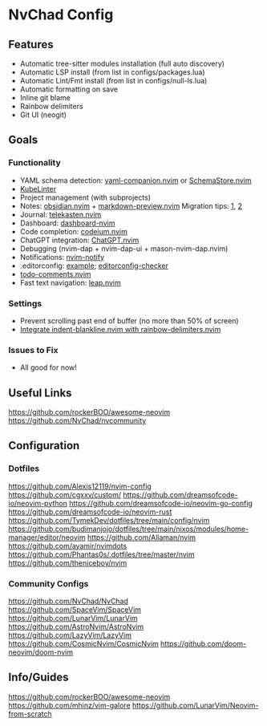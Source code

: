 # NvChad Config

## Features

- Automatic tree-sitter modules installation (full auto discovery)
- Automatic LSP install (from list in configs/packages.lua)
- Automatic Lint/Fmt install (from list in configs/null-ls.lua)
- Automatic formatting on save
- Inline git blame
- Rainbow delimiters
- Git UI (neogit)

## Goals

### Functionality

- YAML schema detection: [yaml-companion.nvim](https://github.com/someone-stole-my-name/yaml-companion.nvim) or [SchemaStore.nvim](https://github.com/b0o/SchemaStore.nvim)
- [KubeLinter](https://github.com/stackrox/kube-linter)
- Project management (with subprojects)
- Notes: [obsidian.nvim](https://github.com/epwalsh/obsidian.nvim) + [markdown-preview.nvim](https://github.com/iamcco/markdown-preview.nvim) Migration tips: [1](https://github.com/goshatch/orgroam_to_obsidian), [2](https://www.reddit.com/r/ObsidianMD/comments/qeb333/simplifying_the_transition_from_roam_to_obsidian/)
- Journal: [telekasten.nvim](https://github.com/renerocksai/telekasten.nvim)
- Dashboard: [dashboard-nvim](https://github.com/nvimdev/dashboard-nvim)
- Code completion: [codeium.nvim](https://github.com/Exafunction/codeium.nvim)
- ChatGPT integration: [ChatGPT.nvim](https://github.com/jackMort/ChatGPT.nvim)
- Debugging (nvim-dap + nvim-dap-ui + mason-nvim-dap.nvim)
- Notifications: [nvim-notify](https://github.com/rcarriga/nvim-notify)
- .editorconfig: [example](https://github.com/SchemaStore/schemastore/blob/master/.editorconfig); [editorconfig-checker](https://github.com/editorconfig-checker/editorconfig-checker)
- [todo-comments.nvim](https://github.com/folke/todo-comments.nvim)
- Fast text navigation: [leap.nvim](https://github.com/ggandor/leap.nvim)

### Settings

- Prevent scrolling past end of buffer (no more than 50% of screen)
- [Integrate indent-blankline.nvim with rainbow-delimiters.nvim](https://github.com/lukas-reineke/indent-blankline.nvim#rainbow-delimitersnvim-integration)

### Issues to Fix

- All good for now!

## Useful Links

https://github.com/rockerBOO/awesome-neovim
https://github.com/NvChad/nvcommunity

## Configuration

### Dotfiles

https://github.com/Alexis12119/nvim-config
https://github.com/cgxxv/custom/
https://github.com/dreamsofcode-io/neovim-python
https://github.com/dreamsofcode-io/neovim-go-config
https://github.com/dreamsofcode-io/neovim-rust
https://github.com/TymekDev/dotfiles/tree/main/config/nvim
https://github.com/budimanjojo/dotfiles/tree/main/nixos/modules/home-manager/editor/neovim
https://github.com/Allaman/nvim
https://github.com/ayamir/nvimdots
https://github.com/Phantas0s/.dotfiles/tree/master/nvim
https://github.com/theniceboy/nvim

### Community Configs

https://github.com/NvChad/NvChad
https://github.com/SpaceVim/SpaceVim
https://github.com/LunarVim/LunarVim
https://github.com/AstroNvim/AstroNvim
https://github.com/LazyVim/LazyVim
https://github.com/CosmicNvim/CosmicNvim
https://github.com/doom-neovim/doom-nvim

## Info/Guides

https://github.com/rockerBOO/awesome-neovim
https://github.com/mhinz/vim-galore
https://github.com/LunarVim/Neovim-from-scratch
